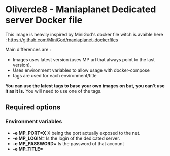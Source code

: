 # Oliverde8 - Maniaplanet Dedicated server Docker file

This image is heavily inspired by MiniGod's docker file witch is avaible here : https://github.com/MiniGod/maniaplanet-dockerfiles

Main differences are : 
* Images uses latest version (uses MP url that always point to the last version). 
* Uses environment variables to allow usage with docker-compose
* tags are used for each environment/title

**You can use the latest tags to base your own images on but, you can't use it as it is.** 
You will need to use one of the tags.

## Required options 

### Environment variables
* **-e MP_PORT=X** X being the port actually exposed to the net. 
* **-e MP_LOGIN=<login>** Is the login of the dedicated server. 
* **-e MP_PASSWORD=<password>** Is the password of that account
* **-e MP_TITLE=<title>** The MP title to run (since MP4 the dedicated comes without any title installed)
* **-e MP_GAME_SETTINGS=<gamesettings>** The match settigns file to load (Exemple : MatchSettings/TMCanyonA.txt)
* **-e MP_CONFIG=<config>** The config file to load.

### Ports
 Exporte the ports from the container on the host.
 * **-p 2355:2350 -p 2355:2350/udp**

### Volumes

* **-v ./mp-data/Maps:/var/maniaplanet/UserData/Maps**
* **-v ./mp-data/Config:/var/maniaplanet/UserData/Config**
* **-v ./mp-data/Scripts:/var/maniaplanet/UserData/Scripts**
* **-v ./mp-data/Logs:/var/maniaplanet/Logs**

## Exemple 

### Using docker run

```bash
    docker run \
        -e MP_PORT=2350 \
        -e MP_LOGIN=my_server1 \
        -e MP_PASSWORD=my_server1_password \
        -e MP_TITLE=TmCanyon@nadeo \
        -e MP_GAME_SETTINGS=MatchSettings/TMCanyonA.txt \
        -e MP_CONFIG=default.config.xml \
        -p 2350:2350 -p 2350:2350/udp \
        -v ./mp-data/Maps:/var/maniaplanet/UserData/Maps \
        oliverde8/mp-dedicated:TmCanyon
```

### Using docker compose

```yaml
dedicated:
    build: oliverde8/mp-dedicated:TmCanyon
    environment:
        MP_LOGIN: my_server1
        MP_PASSWORD: my_server1_password
        MP_PORT: 2350
        MP_TITLE: TmCanyon@nadeo
        MP_GAME_SETTINGS: MatchSettings/TMCanyonA.txt@nadeo
        MP_CONFIG: default.config.xml
    volumes:
        - ./docker/data/mp:/var/maniaplanet/UserData
```